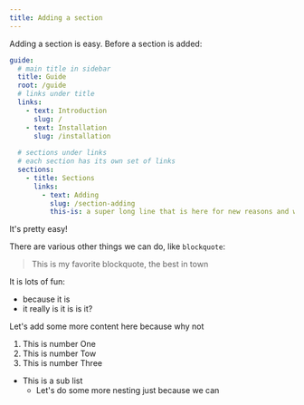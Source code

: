 ```yaml
---
title: Adding a section
---
```


Adding a section is easy. Before a section is added:

```yaml
guide:
  # main title in sidebar
  title: Guide
  root: /guide
  # links under title
  links:
    - text: Introduction
      slug: /
    - text: Installation
      slug: /installation
  
  # sections under links
  # each section has its own set of links
  sections:
    - title: Sections
      links:
        - text: Adding
          slug: /section-adding
          this-is: a super long line that is here for new reasons and when it is the thinkg that he ate and whu exactly he ate it at this time then how then how
```

It's pretty easy!

There are various other things we can do, like `blockquote`:

> This is my favorite blockquote, the best in town

It is lots of fun:
- because it is
- it really is it is is it?

Let's add some more content here because why not
1. This is number One
2. This is number Tow
3. This is number Three
  - This is a sub list
    - Let's do some more nesting just because we can
